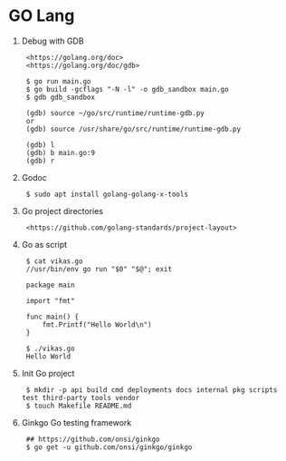 GO Lang
=======

1. Debug with GDB

        <https://golang.org/doc>
        <https://golang.org/doc/gdb>

        $ go run main.go
        $ go build -gcflags "-N -l" -o gdb_sandbox main.go
        $ gdb gdb_sandbox

        (gdb) source ~/go/src/runtime/runtime-gdb.py
        or
        (gdb) source /usr/share/go/src/runtime/runtime-gdb.py

        (gdb) l
        (gdb) b main.go:9
        (gdb) r

2. Godoc

        $ sudo apt install golang-golang-x-tools

3. Go project directories

        <https://github.com/golang-standards/project-layout>

4. Go as script

        $ cat vikas.go
        //usr/bin/env go run "$0" "$@"; exit

        package main

        import "fmt"

        func main() {
            fmt.Printf("Hello World\n")
        }

        $ ./vikas.go
        Hello World

5. Init Go project

        $ mkdir -p api build cmd deployments docs internal pkg scripts test third-party tools vendor
        $ touch Makefile README.md

6. Ginkgo Go testing framework

        ## https://github.com/onsi/ginkgo
        $ go get -u github.com/onsi/ginkgo/ginkgo
